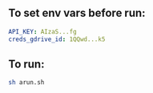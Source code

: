 ## To set env vars before run:
```yaml
API_KEY: AIzaS...fg
creds_gdrive_id: 1QQwd...k5
```
## To run:
```bash
sh arun.sh
```

